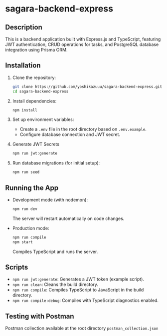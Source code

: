 # sagara-backend-express

## Description
This is a backend application built with Express.js and TypeScript, featuring JWT authentication, CRUD operations for tasks, and PostgreSQL database integration using Prisma ORM.

## Installation
1. Clone the repository:
   ```bash
   git clone https://github.com/yoshikazuuu/sagara-backend-express.git
   cd sagara-backend-express
   ```

2. Install dependencies:
   ```bash
   npm install
   ```

3. Set up environment variables:
   - Create a `.env` file in the root directory based on `.env.example`.
   - Configure database connection and JWT secret.
     
4. Generate JWT Secrets
   ```bash
   npm run jwt:generate
   ```

4. Run database migrations (for initial setup):
   ```bash
   npm run seed
   ```

## Running the App
- Development mode (with nodemon):
  ```bash
  npm run dev
  ```
  The server will restart automatically on code changes.

- Production mode:
  ```bash
  npm run compile
  npm start
  ```
  Compiles TypeScript and runs the server.

## Scripts
- `npm run jwt:generate`: Generates a JWT token (example script).
- `npm run clean`: Cleans the build directory.
- `npm run compile`: Compiles TypeScript to JavaScript in the build directory.
- `npm run compile:debug`: Compiles with TypeScript diagnostics enabled.

## Testing with Postman
Postman collection available at the root directory `postman_collection.json`
